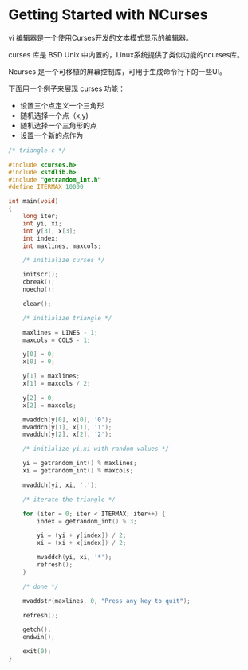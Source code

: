 # Getting Started with NCurses 

vi 编辑器是一个使用Curses开发的文本模式显示的编辑器。

curses 库是 BSD Unix 中内置的，Linux系统提供了类似功能的ncurses库。

Ncurses 是一个可移植的屏幕控制库，可用于生成命令行下的一些UI。

下面用一个例子来展现 curses 功能：
- 设置三个点定义一个三角形
- 随机选择一个点（x,y)
- 随机选择一个三角形的点
- 设置一个新的点作为

```c
/* triangle.c */

#include <curses.h>
#include <stdlib.h>
#include "getrandom_int.h"
#define ITERMAX 10000

int main(void)
{
    long iter;
    int yi, xi;
    int y[3], x[3];
    int index;
    int maxlines, maxcols;

    /* initialize curses */

    initscr();
    cbreak();
    noecho();

    clear();

    /* initialize triangle */

    maxlines = LINES - 1;
    maxcols = COLS - 1;

    y[0] = 0;
    x[0] = 0;

    y[1] = maxlines;
    x[1] = maxcols / 2;

    y[2] = 0;
    x[2] = maxcols;

    mvaddch(y[0], x[0], '0');
    mvaddch(y[1], x[1], '1');
    mvaddch(y[2], x[2], '2');

    /* initialize yi,xi with random values */

    yi = getrandom_int() % maxlines;
    xi = getrandom_int() % maxcols;

    mvaddch(yi, xi, '.');

    /* iterate the triangle */

    for (iter = 0; iter < ITERMAX; iter++) {
        index = getrandom_int() % 3;

        yi = (yi + y[index]) / 2;
        xi = (xi + x[index]) / 2;

        mvaddch(yi, xi, '*');
        refresh();
    }

    /* done */

    mvaddstr(maxlines, 0, "Press any key to quit");

    refresh();

    getch();
    endwin();

    exit(0);
}
```

